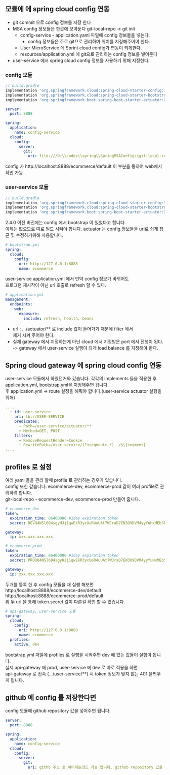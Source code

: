 ## 모듈에 에 spring cloud config 연동
- git commit 으로 config 정보를 저장 한다
- MSA config 정보들은 한곳에 모아둔다
  git-local-repo -> git init
  - config-service - application.yaml 파일에 config 정보들을 넣는다.
    - config 정보들은 주로 git으로 관리하며 위치를 지정해주어야 한다.
  - User MicroService 에 Sprint cloud config가 연동이 되게한다.
  - resources/application.yml 에 git으로 관리하는 config 정보를 넣어둔다
- user-service 에서 spring cloud config 정보를 사용하기 위해 지정한다.
### config 모듈
```groovy
// build.gradle
implementation 'org.springframework.cloud:spring-cloud-starter-config:3.1.3'
implementation 'org.springframework.cloud:spring-cloud-starter-bootstrap:3.1.3'
implementation 'org.springframework.boot:spring-boot-starter-actuator:2.7.2'
```
```yaml
server:
  port: 8888

spring:
  application:
    name: config-service
  cloud:
    config:
      server:
        git:
          uri: file:///D:\\codes\\spring\\SpringMSAConfig\\git-local-repo
```
config 가 http://localhost:8888/ecommerce/default 이 부분을 통하여 web에서 확인 가능 
### user-service 모듈
```groovy
// build.gradle
implementation 'org.springframework.cloud:spring-cloud-starter-config:3.1.3'
implementation 'org.springframework.cloud:spring-cloud-starter-bootstrap:3.1.3'
implementation 'org.springframework.boot:spring-boot-starter-actuator:2.7.2'
```
2.4.0 이전 버전에는 config 에서 bootstrap 이 있었다고 합니다.   
이제는 없으므로 따로 빌드 시켜야 합니다.
actuator 는 config 정보들을 url로 쉽게 접근 및 수정하기위해 사용합니다.
```yaml
# bootstrap.yml
spring:
  cloud:
    config:
      uri: http://127.0.0.1:8888
      name: ecommerce
```
user-service application.yml 에서 만약 config 정보가 바뀌어도   
프로그램 재시작이 아닌 url 호출로 refresh 할 수 있다.
```yaml
# application.yml
management:
  endpoints:
    web:
      exposure:
        include: refresh, health, beans
```
- url : .../actuator/** 로 include 값이 들어가기 때문에 filter 에서   
제거 시켜 주어야 한다.
- 실제 gateway 에서 지정하는게 아닌 cloud 에서 지정받은 port 에서 진행이 된다.   
-> gateway 에서 user-service 실행이 되게 load balance 를 지정해야 한다. 

## Spring cloud gateway 에 spring cloud config 연동
user-service 모듈에서 하였던거와 갔습니다. 각각의 implements 들을 적용한 후    
application.yml, bootstrap.yml을 지정해주면 됩니다.   
후 application.yml -> route 설정을 해줘야 합니다.(user-service actuator 실행을 위해)
```yaml
....
  - id: user-service
    uri: lb://USER-SERVICE
    predicates:
      - Path=/user-service/actuator/**
      - Method=GET, POST
    filters:
      - RemoveRequestHeader=Cookie
      - RewritePath=/user-service/(?<segment>.*), /$\{segment}
....
```
## profiles 로 설정
여러 yaml 들을 관리 할때 profile 로 관리하는 경우가 있습니다.   
config 또한 같습니다.
ecommerce-dev, ecommerce-prod 같이 여러 profile로 관리하려 합니다.    
git-local-repo - ecommerce-dev, ecommerce-prod 만들어 줍니다.
```yaml
# ecommerce-dev
token:
  expiration_time: 86400000 #1day expiration token
  secret: DEVQ4NSl604sgyHJj1qwEkR3ycUeR4uUAt7WJraD7EN3O9DVM4yyYuHxMEbSF4XXyYJkal13eqgB0F7Bq4H

gateway:
  ip: xxx.xxx.xxx.xxx
```
```yaml
# ecommerce-prod
token:
  expiration_time: 86400000 #1day expiration token
  secret: PRODQ4NSl604sgyHJj1qwEkR3ycUeR4uUAt7WJraD7EN3O9DVM4yyYuHxMEbSF4XXyYJkal13eqgB0F7Bq4H

gateway:
  ip: xxx.xxx.xxx.xxx
```
두개를 등록 한 후 config 모듈을 재 실행 해보면   
http://localhost:8888/ecommerce-dev/default   
http://localhost:8888/ecommerce-prod/default   
위 두 url 을 통해 token.secret 값이 다른걸 확인 할 수 있습니다.
```yaml
# api-gateway, user-service 모듈
spring:
  cloud:
    config:
      uri: http://127.0.0.1:8888
      name: ecommerce
  profiles:
    active: dev
```
bootstrap.yml 파일에 profiles 로 실행을 시켜주면 dev 에 있는 값들이 실행이 됩니다.   
실제 api-gateway 에 prod, user-service 에 dev 로 따로 적용을 하면   
api-gateway 로 접속 (.../user-service/**) 시 token 정보가 맞지 않는 401 을띄우게 됩니다.

## github 에 config 를 저장한다면
config 모듈에 github repository 값을 넣어주면 됩니다.
```yaml
server:
  port: 8888

spring:
  application:
    name: config-service
  cloud:
    config:
      server:
        git:
          uri: githb 주소 로 이어지는것도 가능 합니다. github repository 값을 넣어 가능 합니다.
```